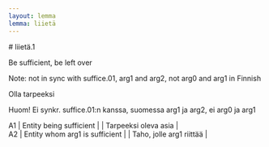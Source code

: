 ```yaml
---
layout: lemma
lemma: liietä
---
```


<div class="sense">
# <span class="sensename">liietä.1</span>

<span class="description">Be sufficient, be left over</span>

Note: not in sync with suffice.01, arg1 and arg2, not arg0 and arg1 in Finnish

<span class="description">Olla tarpeeksi</span>

Huom! Ei synkr. suffice.01:n kanssa, suomessa arg1 ja arg2, ei arg0 ja arg1

A1 | Entity being sufficient |   | Tarpeeksi oleva asia |  
A2 | Entity whom arg1 is sufficient |   | Taho, jolle arg1 riittää |  

</div>

